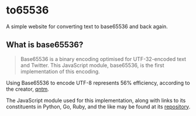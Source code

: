 # to65536
A simple website for converting text to base65536 and back again.

## What is base65536?

> Base65536 is a binary encoding optimised for UTF-32-encoded text and Twitter. This JavaScript module, base65536, is the first implementation of this encoding.

Using Base65536 to encode UTF-8 represents 56% efficiency, according to the creator, [qntm](https://github.com/qntm).

The JavaScript module used for this implementation, along with links to its constituents in Python, Go, Ruby, and the like may be found at its [repository](https://github.com/qntm/base65536).